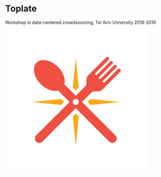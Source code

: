 # Toplate
Workshop in data-centered crowdsourcing, Tel Aviv University 2018-2019


![Toplate](https://raw.githubusercontent.com/ofirgott/Toplate/master/app/src/main/res/mipmap-xxxhdpi/logo.png?token=AMjEtrpADT_OXO7qzChdzoPiSFSFHgNFks5cRQixwA%3D%3D)
